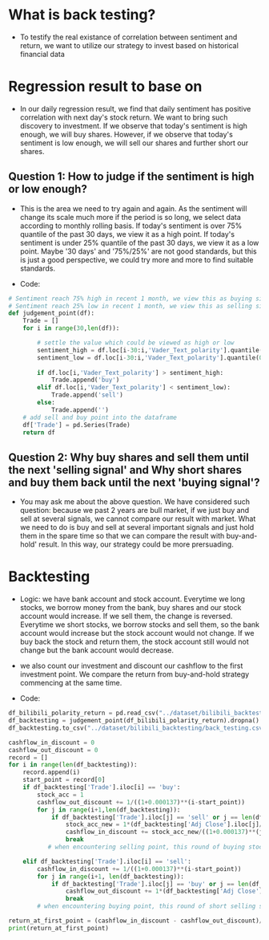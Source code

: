 # What is back testing?
- To testify the real existance of correlation between sentiment and return, we want to utilize our strategy to invest based on historical financial data

# Regression result to base on
- In our daily regression result, we find that daily sentiment has positive correlation with next day's stock return. We want to bring such discovery to investment. If we observe that today's sentiment is high enough, we will buy shares. However, if we observe that today's sentiment is low enough, we will sell our shares and further short our shares.

## Question 1: How to judge if the sentiment is high or low enough?
- This is the area we need to try again and again. As the sentiment will change its scale much more if the period is so long, we select data according to monthly rolling basis. If today's sentiment is over 75% quantile of the past 30 days, we view it as a high point. If today's sentiment is under 25% quantile of the past 30 days, we view it as a low point. Maybe '30 days' and '75%/25%' are not good standards, but this is just a good perspective, we could try more and more to find suitable standards.

- Code:

```python
# Sentiment reach 75% high in recent 1 month, we view this as buying signal.
# Sentiment reach 25% low in recent 1 month, we view this as selling signal.
def judgement_point(df):
    Trade = []
    for i in range(30,len(df)):

        # settle the value which could be viewed as high or low
        sentiment_high = df.loc[i-30:i,'Vader_Text_polarity'].quantile(0.75)
        sentiment_low = df.loc[i-30:i,'Vader_Text_polarity'].quantile(0.25)
        
        if df.loc[i,'Vader_Text_polarity'] > sentiment_high:
            Trade.append('buy')
        elif df.loc[i,'Vader_Text_polarity'] < sentiment_low):
            Trade.append('sell')
        else:
            Trade.append('')
    # add sell and buy point into the dataframe         
    df['Trade'] = pd.Series(Trade)
    return df
```
## Question 2: Why buy shares and sell them until the next 'selling signal' and Why short shares and buy them back until the next 'buying signal'?
- You may ask me about the above question. We have considered such question: because we past 2 years are bull market, if we just buy and sell at several signals, we cannot compare our result with market. What we need to do is buy and sell at several important signals and just hold them in the spare time so that we can compare the result with buy-and-hold' result. In this way, our strategy could be more prersuading.

# Backtesting
- Logic: we have bank account and stock account. Everytime we long stocks, we borrow money from the bank, buy shares and our stock account would increase. If we sell them, the change is reversed. Everytime we short stocks, we borrow stocks and sell them, so the bank account would increase but the stock account would not change. If we buy back the stock and return them, the stock account still would not change but the bank account would decrease.

- we also count our investment and discount our cashflow to the first investment point. We compare the return from buy-and-hold strategy commencing at the same time.

- Code:

```python
df_bilibili_polarity_return = pd.read_csv("../dataset/bilibili_backtesting/bilibili_polarity_return.csv")
df_backtesting = judgement_point(df_bilibili_polarity_return).dropna()
df_backtesting.to_csv("../dataset/bilibili_backtesting/back_testing.csv")

cashflow_in_discount = 0
cashflow_out_discount = 0
record = []
for i in range(len(df_backtesting)):
    record.append(i)
    start_point = record[0]
    if df_backtesting['Trade'].iloc[i] == 'buy':
        stock_acc = 1
        cashflow_out_discount += 1/((1+0.000137)**(i-start_point))
        for j in range(i+1,len(df_backtesting)):
            if df_backtesting['Trade'].iloc[j] == 'sell' or j == len(df_backtesting): 
                stock_acc_new = 1*(df_backtesting['Adj Close'].iloc[j]/df_backtesting['Adj Close'].iloc[i])
                cashflow_in_discount += stock_acc_new/((1+0.000137)**(j-start_point))
                break   
           # when encountering selling point, this round of buying stock would be over

    elif df_backtesting['Trade'].iloc[i] == 'sell':
        cashflow_in_discount += 1/((1+0.000137)**(i-start_point))
        for j in range(i+1, len(df_backtesting)):
            if df_backtesting['Trade'].iloc[j] == 'buy' or j == len(df_backtesting): 
                cashflow_out_discount += 1*(df_backtesting['Adj Close'].iloc[j]/df_backtesting['Adj Close'].iloc[i])/((1+0.000137)**(j-start_point))
                break 
        # when encountering buying point, this round of short selling stock would be over

return_at_first_point = (cashflow_in_discount - cashflow_out_discount)/cashflow_out_discount
print(return_at_first_point)
```
